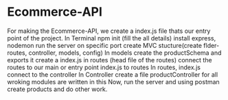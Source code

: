 # Ecommerce-API
For making the Ecommerce-API, we create a index.js file thats our entry point of the project.
In Terminal npm init (fill the all details)
install express, nodemon
run the server on specific port
create MVC stucture(create flder- routes, controller, models, config)
In models create the productSchema and exports it
create a index.js in routes (head file of the routes)
connect the routes to our main or entry point index.js to routes
In routes, index.js connect to the controller
In Controller create a file productController for all wroking modules are written in this 
Now, run the server and using postman create products and do other work.
